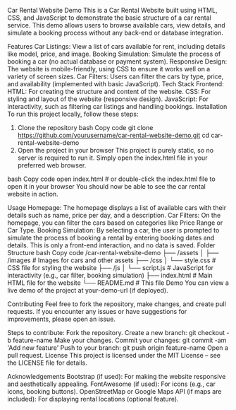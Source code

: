 Car Rental Website Demo
This is a Car Rental Website built using HTML, CSS, and JavaScript to demonstrate the basic structure of a car rental service. This demo allows users to browse available cars, view details, and simulate a booking process without any back-end or database integration.

Features
Car Listings: View a list of cars available for rent, including details like model, price, and image.
Booking Simulation: Simulate the process of booking a car (no actual database or payment system).
Responsive Design: The website is mobile-friendly, using CSS to ensure it works well on a variety of screen sizes.
Car Filters: Users can filter the cars by type, price, and availability (implemented with basic JavaScript).
Tech Stack
Frontend:
HTML: For creating the structure and content of the website.
CSS: For styling and layout of the website (responsive design).
JavaScript: For interactivity, such as filtering car listings and handling bookings.
Installation
To run this project locally, follow these steps:

1. Clone the repository
bash
Copy code
git clone https://github.com/yourusername/car-rental-website-demo.git
cd car-rental-website-demo
2. Open the project in your browser
This project is purely static, so no server is required to run it. Simply open the index.html file in your preferred web browser.

bash
Copy code
open index.html   # or double-click the index.html file to open it in your browser
You should now be able to see the car rental website in action.

Usage
Homepage: The homepage displays a list of available cars with their details such as name, price per day, and a description.
Car Filters: On the homepage, you can filter the cars based on categories like Price Range or Car Type.
Booking Simulation: By selecting a car, the user is prompted to simulate the process of booking a rental by entering booking dates and details. This is only a front-end interaction, and no data is saved.
Folder Structure
bash
Copy code
/car-rental-website-demo
├── /assets
│   ├── /images      # Images for cars and other assets
├── /css
│   └── style.css    # CSS file for styling the website
├── /js
│   └── script.js    # JavaScript for interactivity (e.g., car filter, booking simulation)
├── index.html       # Main HTML file for the website
└── README.md        # This file
Demo
You can view a live demo of the project at your-demo-url (if deployed).

Contributing
Feel free to fork the repository, make changes, and create pull requests. If you encounter any issues or have suggestions for improvements, please open an issue.

Steps to contribute:
Fork the repository.
Create a new branch: git checkout -b feature-name
Make your changes.
Commit your changes: git commit -am 'Add new feature'
Push to your branch: git push origin feature-name
Open a pull request.
License
This project is licensed under the MIT License – see the LICENSE file for details.

Acknowledgements
Bootstrap (if used): For making the website responsive and aesthetically appealing.
FontAwesome (if used): For icons (e.g., car icons, booking buttons).
OpenStreetMap or Google Maps API (if maps are included): For displaying rental locations (optional feature).
